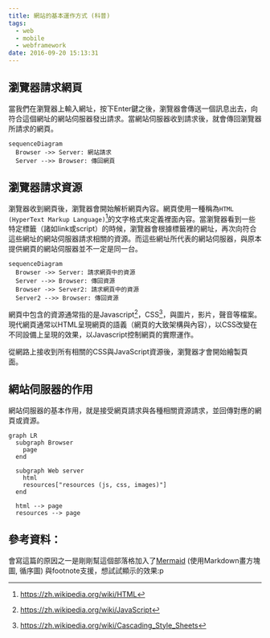 ```yaml
---
title: 網站的基本運作方式 (科普)
tags:
  - web
  - mobile
  - webframework
date: 2016-09-20 15:13:31
---
```


## 瀏覽器請求網頁

當我們在瀏覽器上輸入網址，按下Enter鍵之後，瀏覽器會傳送一個訊息出去，向符合這個網址的網站伺服器發出請求。當網站伺服器收到請求後，就會傳回瀏覽器所請求的網頁。

```mermaid
sequenceDiagram
  Browser ->> Server: 網站請求
  Server -->> Browser: 傳回網頁
```

## 瀏覽器請求資源

瀏覽器收到網頁後，瀏覽器會開始解析網頁內容。網頁使用一種稱為`HTML (HyperText Markup Language)`[^1]的文字格式來定義裡面內容。當瀏覽器看到一些特定標籤（諸如link或script）的時候，瀏覽器會根據標籤裡的網址，再次向符合這些網址的網站伺服器請求相關的資源。而這些網址所代表的網站伺服器，與原本提供網頁的網站伺服器並不一定是同一台。

```mermaid
sequenceDiagram
  Browser ->> Server: 請求網頁中的資源
  Server -->> Browser: 傳回資源
  Browser ->> Server2: 請求網頁中的資源
  Server2 -->> Browser: 傳回資源
```

網頁中包含的資源通常指的是Javascript[^2]，CSS[^3]，與圖片，影片，聲音等檔案。現代網頁通常以HTML呈現網頁的語義（網頁的大致架構與內容），以CSS改變在不同設備上呈現的效果，以Javascript控制網頁的實際運作。

從網路上接收到所有相關的CSS與JavaScript資源後，瀏覽器才會開始繪製頁面。

## 網站伺服器的作用

網站伺服器的基本作用，就是接受網頁請求與各種相關資源請求，並回傳對應的網頁或資源。

```mermaid
graph LR
  subgraph Browser
    page
  end

  subgraph Web server
    html
    resources["resources (js, css, images)"]
  end

  html --> page
  resources --> page

```

## 參考資料：

會寫這篇的原因之一是剛剛幫這個部落格加入了[Mermaid](https://knsv.github.io/mermaid) (使用Markdown畫方塊圖, 循序圖) 與footnote支援，想試試顯示的效果:p

[^1]: https://zh.wikipedia.org/wiki/HTML
[^2]: https://zh.wikipedia.org/wiki/JavaScript
[^3]: https://zh.wikipedia.org/wiki/Cascading_Style_Sheets
